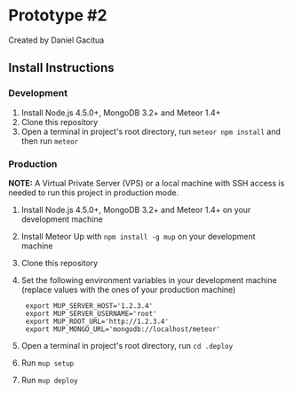 # Prototype #2

Created by Daniel Gacitua

## Install Instructions

### Development

1. Install Node.js 4.5.0+, MongoDB 3.2+ and Meteor 1.4+
2. Clone this repository
3. Open a terminal in project's root directory, run `meteor npm install` and then run `meteor`

### Production

**NOTE:** A Virtual Private Server (VPS) or a local machine with SSH access is needed to run this project in production mode.

1. Install Node.js 4.5.0+, MongoDB 3.2+ and Meteor 1.4+ on your development machine
2. Install Meteor Up with `npm install -g mup` on your development machine
3. Clone this repository
4. Set the following environment variables in your development machine (replace values with the ones of your production machine)

        export MUP_SERVER_HOST='1.2.3.4'
        export MUP_SERVER_USERNAME='root'
        export MUP_ROOT_URL='http://1.2.3.4'
        export MUP_MONGO_URL='mongodb://localhost/meteor'

5. Open a terminal in project's root directory, run `cd .deploy`
6. Run `mup setup`
7. Run `mup deploy`
